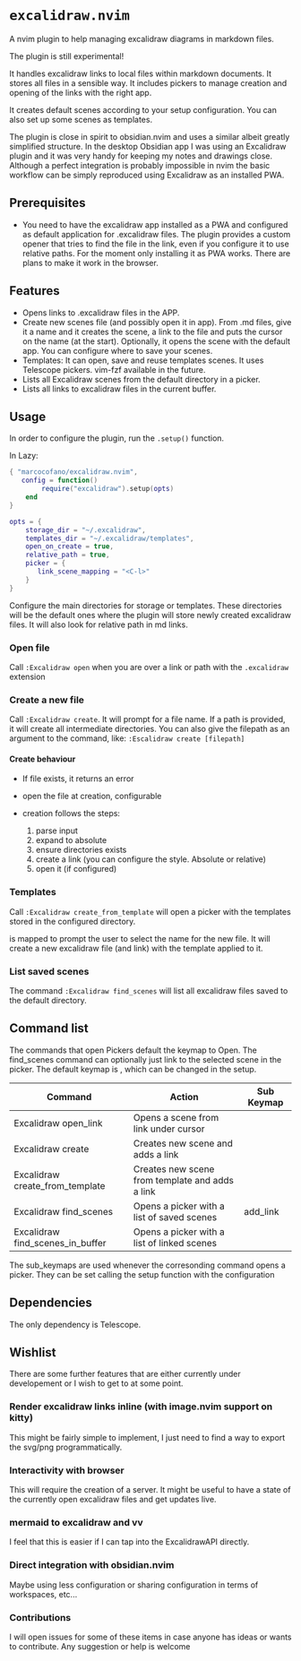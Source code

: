# `excalidraw.nvim`

A nvim plugin to help managing excalidraw diagrams in markdown files.

The plugin is still experimental!

It handles excalidraw links to local files within markdown documents. It stores all files in a sensible way. It includes
pickers to manage creation and opening of the links with the right app.

It creates default scenes according to your setup configuration. You can also set up some scenes as templates.

The plugin is close in spirit to obsidian.nvim and uses a similar albeit greatly simplified structure. In the desktop
Obsidian app I was using an Excalidraw plugin and it was very handy for keeping my notes and drawings close. Although a
perfect integration is probably impossible in nvim the basic workflow can be simply reproduced using Excalidraw as an
installed PWA.

## Prerequisites

- You need to have the excalidraw app installed as a PWA and configured as default application for .excalidraw files.
  The plugin provides a custom opener that tries to find the file in the link, even if you configure it
  to use relative paths. For the moment only installing it as PWA works. There are plans to make it work in the browser.

## Features

- Opens links to .excalidraw files in the APP.
- Create new scenes file (and possibly open it in app). From .md files, give it a name and it creates the scene, a link
  to the file and puts the cursor on the name (at the start). Optionally, it opens the scene with the default app. You
  can configure where to save your scenes.
- Templates: It can open, save and reuse templates scenes. It uses Telescope pickers. vim-fzf available in the future.
- Lists all Excalidraw scenes from the default directory in a picker.
- Lists all links to excalidraw files in the current buffer.

## Usage

In order to configure the plugin, run the `.setup()` function.

In Lazy:

```lua
{ "marcocofano/excalidraw.nvim",
   config = function()
        require("excalidraw").setup(opts)
    end
}
```

```lua
opts = {
    storage_dir = "~/.excalidraw",
    templates_dir = "~/.excalidraw/templates",
    open_on_create = true,
    relative_path = true,
    picker = {
       link_scene_mapping = "<C-l>"
    }
}
```

Configure the main directories for storage or templates. These directories will be the default ones where the plugin will store
newly created excalidraw files. It will also look for relative path in md links.

### Open file

Call `:Excalidraw open` when you are over a link or path with the `.excalidraw` extension

### Create a new file

Call `:Excalidraw create`. It will prompt for a file name. If a path is provided, it will create all intermediate
directories. You can also give the filepath as an argument to the command, like: `:Escalidraw create [filepath]`

#### Create behaviour

- If file exists, it returns an error
- open the file at creation, configurable
- creation follows the steps:

  1. parse input
  2. expand to absolute
  3. ensure directories exists
  4. create a link (you can configure the style. Absolute or relative)
  5. open it (if configured)

### Templates

Call `:Excalidraw create_from_template` will open a picker with the templates stored in the configured directory.

<CR> is mapped to prompt the user to select the name for the new file. It will create a new excalidraw file (and link)
with the template applied to it.

### List saved scenes

The command `:Excalidraw find_scenes` will list all excalidraw files saved to the default directory.

## Command list

The commands that open Pickers default the <CR> keymap to Open. The find_scenes command can optionally just link to the
selected scene in the picker. The default keymap is <C-l>, which can be changed in the setup.

| Command                          | Action                                          | Sub Keymap |
|----------------------------------|-------------------------------------------------|------------|
| Excalidraw open_link             | Opens a scene from link under cursor            |            |
| Excalidraw create                | Creates new scene and adds a link               |            |
| Excalidraw create_from_template  | Creates new scene from template and adds a link |            |
| Excalidraw find_scenes           | Opens a picker with a list of saved scenes      | add_link   |
| Excalidraw find_scenes_in_buffer | Opens a picker with a list of linked scenes     |            |

The sub_keymaps are used whenever the corresonding command opens a picker. They can be set calling the setup function
with the configuration

## Dependencies

The only dependency is Telescope.

## Wishlist

There are some further features that are either currently under developement or I wish to get to at some point.

### Render excalidraw links inline (with image.nvim support on kitty)

This might be fairly simple to implement, I just need to find a way to export the svg/png programmatically.

### Interactivity with browser

This will require the creation of a server. It might be useful to have a state of the currently open excalidraw files
and get updates live.

### mermaid to excalidraw and vv

I feel that this is easier if I can tap into the ExcalidrawAPI directly.

### Direct integration with obsidian.nvim

Maybe using less configuration or sharing configuration in terms of workspaces, etc...

### Contributions

I will open issues for some of these items in case anyone has ideas or wants to contribute. Any suggestion or help is
welcome
